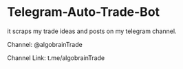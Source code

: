 # Telegram-Auto-Trade-Bot
it scraps my trade ideas and posts on my telegram channel.

Channel: @algobrainTrade

Channel Link: t.me/algobrainTrade

